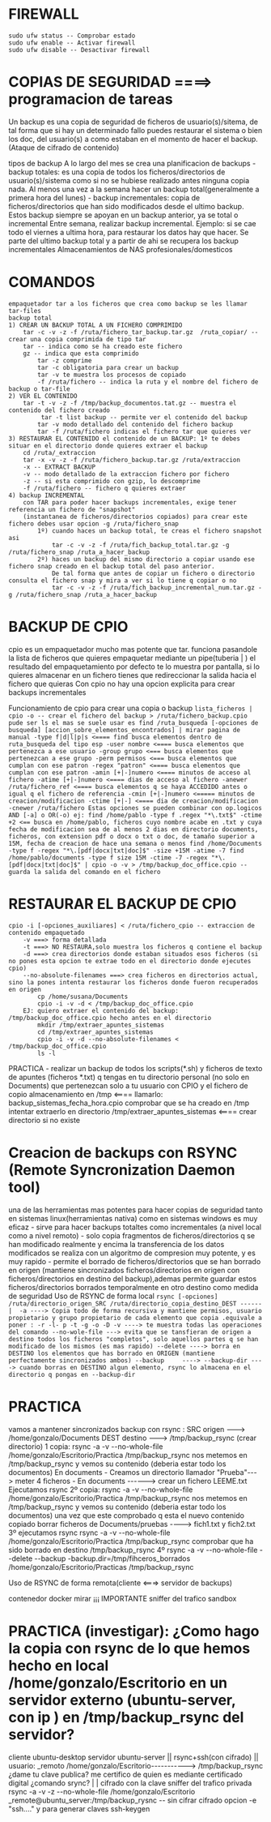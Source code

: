 # FIREWALL
    sudo ufw status -- Comprobar estado
    sudo ufw enable -- Activar firewall
    sudo ufw disable -- Desactivar firewall

# COPIAS DE SEGURIDAD ====> programacion de tareas
Un backup es una copia de seguridad de ficheros de usuario(s)/sitema, de tal forma que si hay un determinado fallo puedes restaurar el sistema o bien los doc, del usuario(s) a como estaban en el momento de hacer el backup.
(Ataque de cifrado de contenido)

tipos de backup
A lo largo del mes se crea una planificacion de backups
    - backup totales: es una copia de todos los ficheros/directorios de usuario(s)/sistema como si no se hubiese realizado antes ninguna copia nada. 
        Al menos una vez a la semana hacer un backup total(generalmente a primera hora del lunes)
    - backup incrementales: copia de ficheros/directorios que han sido modificados desde el ultimo backup. Estos backup siempre se apoyan en un backup anterior, ya se total o incremental
Entre semana, realizar backup incremental.
Ejemplo: si se cae todo el viernes a ultima hora, para restaurar los datos hay que hacer. Se parte del ultimo backup total y a partir de ahi se recupera los backup incrementales
Almacenamientos de NAS profesionales/domesticos

# COMANDOS
    empaquetador tar a los ficheros que crea como backup se les llamar tar-files
    backup total
    1) CREAR UN BACKUP TOTAL A UN FICHERO COMPRIMIDO
        tar -c -v -z -f /ruta/fichero_tar_backup.tar.gz  /ruta_copiar/ -- crear una copia comprimida de tipo tar
        tar -- indica como se ha creado este fichero
        gz -- indica que esta comprimido
            tar -z comprime
            tar -c obligatoria para crear un backup
            tar -v te muestra los procesos de copiado
            -f /ruta/fichero -- indica la ruta y el nombre del fichero de backup o tar-file
    2) VER EL CONTENIDO
        tar -t -v -z -f /tmp/backup_documentos.tat.gz -- muestra el contenido del fichero creado
             tar -t list backup -- permite ver el contenido del backup
            tar -v modo detallado del contenido del fichero backup
            tar -f /ruta/fichero indicas el fichero tar que quieres ver
    3) RESTAURAR EL CONTENIDO el contenido de un BACKUP: 1º te debes situar en el directorio donde quieres extraer el backup      
        cd /ruta/_extraccion
        tar -x -v -z -f /ruta/fichero_backup.tar.gz /ruta/extraccion
        -x -- EXTRACT BACKUP
        -v -- modo detallado de la extraccion fichero por fichero
        -z -- si esta comprimido con gzip, lo descomprime
        -f /ruta/fichero -- fichero q quieres extraer
    4) backup INCREMENTAL
        con TAR para poder hacer backups incrementales, exige tener referencia un fichero de "snapshot"     
        (instantanea de ficheros/directorios copiados) para crear este fichero debes usar opcion -g /ruta/fichero_snap
            1º) cuando haces un backup total, te creas el fichero snapshot asi
                tar -c -v -z -f /ruta/fich_backup_total.tar.gz -g /ruta/fichero_snap /ruta_a_hacer_backup
            2º) haces un backup del mismo directorio a copiar usando ese fichero snap creado en el backup total del paso anterior. 
                De tal forma que antes de copiar un fichero o directorio consulta el fichero snap y mira a ver si lo tiene q copiar o no
                tar -c -v -z -f /ruta/fich_backup_incremental_num.tar.gz -g /ruta/fichero_snap /ruta_a_hacer_backup

# BACKUP DE CPIO
cpio es un empaquetador mucho mas potente que tar. funciona pasandole la lista de ficheros que quieres empaquetar mediante un pipe(tuberia | ) 
el resultado del empaquetamiento por defecto te lo muestra por pantalla, si lo quieres almacenar en un fichero tienes que redireccionar la salida hacia el fichero que quieras
Con cpio no hay una opcion explicita para crear backups incrementales

Funcionamiento de cpio para crear una copia o backup
   `lista_ficheros | cpio -o -- crear el fichero del backup > /ruta/fichero_backup.cpio
    pude ser ls
    el mas se suele usar es find /ruta_busqueda [-opciones de busqueda] [accion_sobre_elementos_encontrados]
                                                            |
                                                mirar pagina de manual
                                                -type f|d|l|p|s <==== find busca elementos dentro de ruta_busqueda del tipo esp
                                                -user nombre <==== busca elementos que pertenezca a ese usuario
                                                -group grupo <=== busca elementos que pertenezcan a ese grupo
                                                -perm permisos <=== busca elementos que cumplan con ese patron
                                                -regex "patron" <==== busca elementos que cumplan con ese patron
                                                -amin [+|-]numero <==== minutos de acceso al fichero
                                                -atime [+|-]numero <==== dias de acceso al fichero
                                                -anewer /ruta/fichero_ref <==== busca elementos q se haya ACCEDIDO antes o igual q el fichero de referencia
                                                -cmin [+|-]numero <===== minutos de creacion/modificacion
                                                -ctime [+|-] <==== dia de creacion/modificacion
                                                -cnewer /ruta/fichero
                                            Estas opciones se pueden combinar con op.logicos AND [-a] o OR(-o)
                                            ej: find /home/pablo -type f .regex "*\.txt$" -ctime +2 <== busca en /home/pablo, ficheros cuyo nombre acabe en .txt
                                                                                                        y cuya fecha de modificacion sea de al menos 2 dias
en directorio documents, ficheros, con extension pdf o docx o txt o doc, de tamaño superior a 15M, fecha de creacion de hace una semana o menos
find /home/Documents -type f -regex "*\.[pdf|docx|txt|doc]$" -size +15M -atime -7
find /home/pablo/documents -type f size 15M -ctime -7 -regex "*\.[pdf|docx|txt|doc]$" | cpio -o -v > /tmp/backup_doc_office.cpio -- guarda la salida del comando en el fichero`


# RESTAURAR EL BACKUP DE CPIO
    cpio -i [-opciones_auxiliares] < /ruta/fichero_cpio -- extraccion de contenido empaquetado
        -v ===> forma detallada
        -t ===> NO RESTAURA,solo muestra los ficheros q contiene el backup
        -d ===> crea directorios donde estaban situados esos ficheros (si no pones esta opcion te extrae todo en el directorio donde ejecutes cpio)
        --no-absolute-filenames ===> crea ficheros en directorios actual, sino la pones intenta restaurar los ficheros donde fueron recuperados en origen
            cp /home/susana/Documents
            cpio -i -v -d < /tmp/backup_doc_office.cpio
        EJ: quiero extraer el contenido del backup: /tmp/backup_doc_office.cpio hecho antes en el directorio
            mkdir /tmp/extraer_apuntes_sistemas
            cd /tmp/extraer_apuntes_sistemas
            cpio -i -v -d --no-absolute-filenames < /tmp/backup_doc_office.cpio
            ls -l
                                            
PRACTICA
    - realizar un backup de todos los scripts(*.sh) y ficheros de texto de apuntes (ficheros *.txt) q tengas en tu directorio personal (no solo en Documents) que pertenezcan solo a tu usuario con CPIO
    y el fichero de copio almacenamiento en /tmp <==== llamarlo: backup_sistemas_fecha_hora.cpio
    comprobar que se ha creado en /tmp
    intentar extraerlo en directorio /tmp/extraer_apuntes_sistemas <==== crear directorio si no existe

# Creacion de backups con RSYNC (Remote Syncronization Daemon tool) 
una de las herramientas mas potentes para hacer copias de seguridad tanto en sistemas linux(herramientas nativa) como en sistemas windows es muy eficaz
    - sirve para hacer backups totaltes como incrementales (a nivel local como a nivel remoto)
    - solo copia fragmentos de ficheros/directorios q se han modificado realmente y encima la transferencia de los datos modificados se realiza con un algoritmo de compresion muy potente, y es muy rapido
    - permite el borrado de ficheros/directorios que se han borrado en origen (mantiene sincronizados ficheros/directorios en origen con ficheros/directorios en destino del backup),ademas permite guardar estos ficheros/directorios borrados temporalmente en otro destino como medida de seguridad
    Uso de RSYNC de forma local
    `rsync [-opciones] /ruta/directorio_origen_SRC /ruta/directorio_copia_destino_DEST
        ------
            | 
        -a ----> Copia todo de forma recursiva y mantiene permisos, usuario propietario y grupo propietario de cada elemento que copia .equivale a poner : -r -l- p -t -g -o -D
        -v ----> te muestra todas las operaciones del comando
        --no-wole-file ---> evita que se tansfieran de origen a destino todos los ficheros "completos", solo aquellos partes q se han modificado de los mismos (es mas rapido)
        --delete ----> borra en DESTINO los elementos que has borrado en ORIGEN (mantiene perfectamente sincronizados ambos)
        --backup     ---->
        --backup-dir ----> cuando borras en DESTINO algun elemento, rsync lo almacena en el directorio q pongas en --backup-dir`

# PRACTICA
vamos a mantener sincronizados backup con rsync : SRC origen   ---> /home/gonzalo/Documents
                                                  DEST destino ---> /tmp/backup_rsync (crear directorio)
1 copia: rsync -a -v --no-whole-file /home/gonzalo/Escritorio/Practica /tmp/backup_rsync
    nos metemos en /tmp/backup_rsync y vemos su contenido (deberia estar todo los documentos)
    En documents
        - Creamos un directorio llamador "Prueba"---> meter 4 ficheros
        - En documents ------> crear un fichero LEEME.txt
    Ejecutamos rsync
        2º copia: rsync -a -v --no-whole-file /home/gonzalo/Escritorio/Practica /tmp/backup_rsync
        nos metemos en /tmp/backup_rsync y vemos su contenido (deberia estar todo los documentos)
        una vez que este comprobado q esta el nuevo contenido copiado
        borrar ficheros de Documents/pruebas ----> fich1.txt y fich2.txt
    3º ejecutamos rsync
        rsync -a -v --no-whole-file /home/gonzalo/Escritorio/Practica /tmp/backup_rsync
        comprobar que ha sido borrado en destino /tmp/backup_rsync
    4º rsync -a -v --no-whole-file --delete --backup -backup.dir=/tmp/fihceros_borrados /home/gonzalo/Escritorio/Practicas /tmp/backup_rsync                           
            
Uso de RSYNC de forma remota(cliente <===> servidor de backups)

contenedor docker mirar ¡¡¡ IMPORTANTE
sniffer del trafico
sandbox

# PRACTICA (investigar): ¿Como hago la copia con rsync de lo que hemos hecho en local /home/gonzalo/Escritorio en un servidor externo (ubuntu-server, con ip ) en /tmp/backup_rsync del servidor?
cliente ubuntu-desktop                                        servidor ubuntu-server
        ||                    rsync+ssh(con cifrado)                    || usuario: _remoto
    /home/gonzalo/Escritorio-----------> /tmp/backup_rsync ¿dame tu clave publica? me certifico de quien es mediante certificado digital
    ¿comando srync?
        |                            |
    cifrado con la clave        sniffer del trafico
    privada                     
    rsync -a -v -z --no-whole-file /home/gonzalo/Escritorio _remote@ubuntu_server:/tmp/backup_rysnc -- sin cifrar
                                                                                                       cifrado opcion -e "ssh...."
                                                                                                       y para generar claves ssh-keygen
